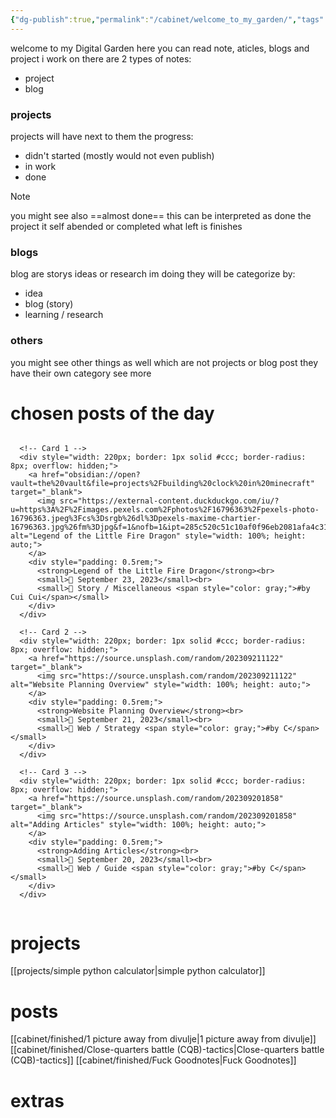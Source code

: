 ```yaml
---
{"dg-publish":true,"permalink":"/cabinet/welcome_to_my_garden/","tags":["gardenEntry"]}
---
```


welcome to my Digital Garden
here you can read note, aticles, blogs and project i work on
there are 2 types of notes:
- project 
- blog
### projects
projects will have next to them the progress:
- didn't started (mostly would not even publish)
- in work 
- done
>[!note]
>you might see also ==almost done== this can be interpreted as done
>the project it self abended or completed what left is finishes

### blogs
blog are storys ideas or research im doing
they will be categorize by:
- idea
- blog (story)
- learning / research
### others
you might see other things as well which are not projects or blog post
they have their own category
see more
# chosen posts of the day
<div style="display: flex; flex-wrap: wrap; gap: 1rem;">
	
	  <!-- Card 1 -->
	  <div style="width: 220px; border: 1px solid #ccc; border-radius: 8px; overflow: hidden;">
	    <a href="obsidian://open?vault=the%20vault&file=projects%2Fbuilding%20clock%20in%20minecraft" target="_blank">
	      <img src="https://external-content.duckduckgo.com/iu/?u=https%3A%2F%2Fimages.pexels.com%2Fphotos%2F16796363%2Fpexels-photo-16796363.jpeg%3Fcs%3Dsrgb%26dl%3Dpexels-maxime-chartier-16796363.jpg%26fm%3Djpg&f=1&nofb=1&ipt=285c520c51c10af0f96eb2081afa4c31e9812d8b580d4c257bcd6847fe74ef40" alt="Legend of the Little Fire Dragon" style="width: 100%; height: auto;">
	    </a>
	    <div style="padding: 0.5rem;">
	      <strong>Legend of the Little Fire Dragon</strong><br>
	      <small>📅 September 23, 2023</small><br>
	      <small>📂 Story / Miscellaneous <span style="color: gray;">#by Cui Cui</span></small>
	    </div>
	  </div>
	
	  <!-- Card 2 -->
	  <div style="width: 220px; border: 1px solid #ccc; border-radius: 8px; overflow: hidden;">
	    <a href="https://source.unsplash.com/random/202309211122" target="_blank">
	      <img src="https://source.unsplash.com/random/202309211122" alt="Website Planning Overview" style="width: 100%; height: auto;">
	    </a>
	    <div style="padding: 0.5rem;">
	      <strong>Website Planning Overview</strong><br>
	      <small>📅 September 21, 2023</small><br>
	      <small>📂 Web / Strategy <span style="color: gray;">#by C</span></small>
	    </div>
	  </div>
	
	  <!-- Card 3 -->
	  <div style="width: 220px; border: 1px solid #ccc; border-radius: 8px; overflow: hidden;">
	    <a href="https://source.unsplash.com/random/202309201858" target="_blank">
	      <img src="https://source.unsplash.com/random/202309201858" alt="Adding Articles" style="width: 100%; height: auto;">
	    </a>
	    <div style="padding: 0.5rem;">
	      <strong>Adding Articles</strong><br>
	      <small>📅 September 20, 2023</small><br>
	      <small>📂 Web / Guide <span style="color: gray;">#by C</span></small>
	    </div>
	  </div>

</div>

# projects
[[projects/simple python calculator\|simple python calculator]]
# posts
[[cabinet/finished/1 picture away from divulje\|1 picture away from divulje]]
[[cabinet/finished/Close-quarters battle (CQB)-tactics\|Close-quarters battle (CQB)-tactics]]
[[cabinet/finished/Fuck Goodnotes\|Fuck Goodnotes]]

# extras